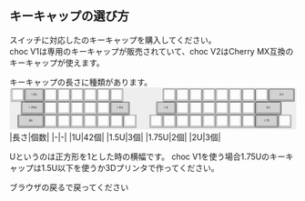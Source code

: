 ## キーキャップの選び方
スイッチに対応したのキーキャップを購入してください。  
choc V1は専用のキーキャップが販売されていて、choc V2はCherry MX互換のキーキャップが使えます。

キーキャップの長さに種類があります。  
![](img/keycapu.png)
|長さ|個数|
|-|-|
|1U|42個|
|1.5U|3個|
|1.75U|2個|
|2U|3個|  

Uというのは正方形を1とした時の横幅です。
choc V1を使う場合1.75Uのキーキャップは1.5U以下を使うか3Dプリンタで作ってください。

ブラウザの戻るで戻ってください

